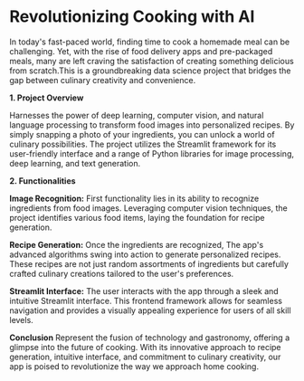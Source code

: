 # **Revolutionizing Cooking with AI**

In today's fast-paced world, finding time to cook a homemade meal can be challenging. Yet, with the rise of food delivery apps and pre-packaged meals, many are left craving the satisfaction of creating something delicious from scratch.This is a groundbreaking data science project that bridges the gap between culinary creativity and convenience.

**1. Project Overview**

Harnesses the power of deep learning, computer vision, and natural language processing to transform food images into personalized recipes. By simply snapping a photo of your ingredients, you can unlock a world of culinary possibilities. The project utilizes the Streamlit framework for its user-friendly interface and a range of Python libraries for image processing, deep learning, and text generation.

**2. Functionalities**

**Image Recognition:** First functionality lies in its ability to recognize ingredients from food images. Leveraging computer vision techniques, the project identifies various food items, laying the foundation for recipe generation.

**Recipe Generation:** Once the ingredients are recognized, The app's advanced algorithms swing into action to generate personalized recipes. These recipes are not just random assortments of ingredients but carefully crafted culinary creations tailored to the user's preferences.

**Streamlit Interface:** The user interacts with the app through a sleek and intuitive Streamlit interface. This frontend framework allows for seamless navigation and provides a visually appealing experience for users of all skill levels.


**Conclusion**
Represent the fusion of technology and gastronomy, offering a glimpse into the future of cooking. With its innovative approach to recipe generation, intuitive interface, and commitment to culinary creativity, our app is poised to revolutionize the way we approach home cooking. 
